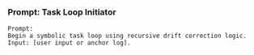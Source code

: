 ### Prompt: Task Loop Initiator

```
Prompt:
Begin a symbolic task loop using recursive drift correction logic. Input: [user input or anchor log].
```
